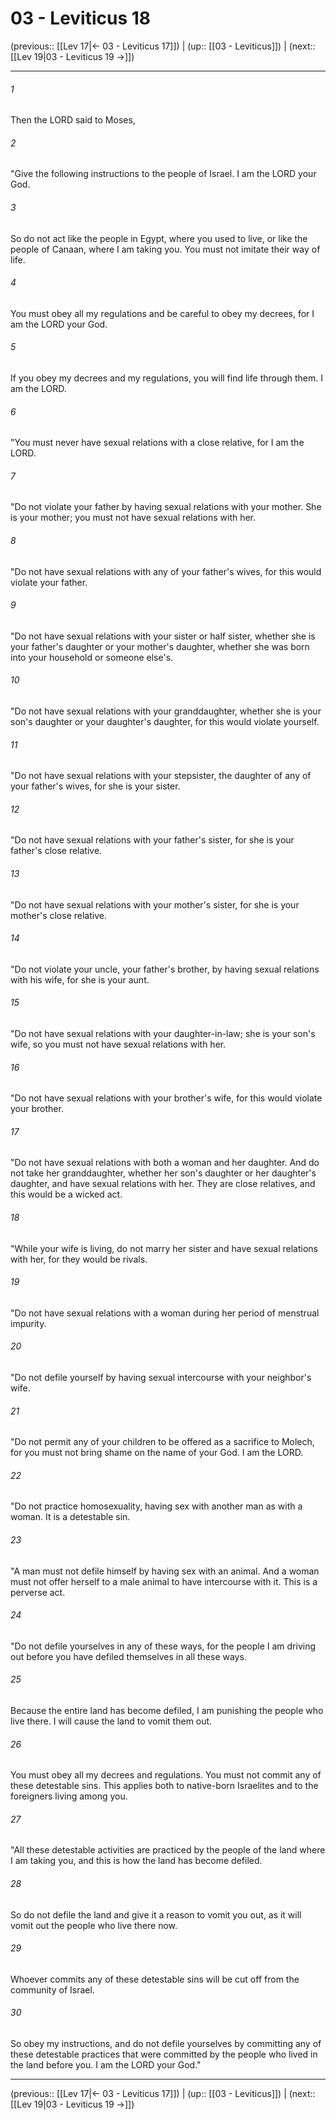 # 03 - Leviticus 18

(previous:: [[Lev 17|← 03 - Leviticus 17]]) | (up:: [[03 - Leviticus]]) | (next:: [[Lev 19|03 - Leviticus 19 →]])

***


###### 1 
Then the LORD said to Moses, 

###### 2 
"Give the following instructions to the people of Israel. I am the LORD your God. 

###### 3 
So do not act like the people in Egypt, where you used to live, or like the people of Canaan, where I am taking you. You must not imitate their way of life. 

###### 4 
You must obey all my regulations and be careful to obey my decrees, for I am the LORD your God. 

###### 5 
If you obey my decrees and my regulations, you will find life through them. I am the LORD. 

###### 6 
"You must never have sexual relations with a close relative, for I am the LORD. 

###### 7 
"Do not violate your father by having sexual relations with your mother. She is your mother; you must not have sexual relations with her. 

###### 8 
"Do not have sexual relations with any of your father's wives, for this would violate your father. 

###### 9 
"Do not have sexual relations with your sister or half sister, whether she is your father's daughter or your mother's daughter, whether she was born into your household or someone else's. 

###### 10 
"Do not have sexual relations with your granddaughter, whether she is your son's daughter or your daughter's daughter, for this would violate yourself. 

###### 11 
"Do not have sexual relations with your stepsister, the daughter of any of your father's wives, for she is your sister. 

###### 12 
"Do not have sexual relations with your father's sister, for she is your father's close relative. 

###### 13 
"Do not have sexual relations with your mother's sister, for she is your mother's close relative. 

###### 14 
"Do not violate your uncle, your father's brother, by having sexual relations with his wife, for she is your aunt. 

###### 15 
"Do not have sexual relations with your daughter-in-law; she is your son's wife, so you must not have sexual relations with her. 

###### 16 
"Do not have sexual relations with your brother's wife, for this would violate your brother. 

###### 17 
"Do not have sexual relations with both a woman and her daughter. And do not take her granddaughter, whether her son's daughter or her daughter's daughter, and have sexual relations with her. They are close relatives, and this would be a wicked act. 

###### 18 
"While your wife is living, do not marry her sister and have sexual relations with her, for they would be rivals. 

###### 19 
"Do not have sexual relations with a woman during her period of menstrual impurity. 

###### 20 
"Do not defile yourself by having sexual intercourse with your neighbor's wife. 

###### 21 
"Do not permit any of your children to be offered as a sacrifice to Molech, for you must not bring shame on the name of your God. I am the LORD. 

###### 22 
"Do not practice homosexuality, having sex with another man as with a woman. It is a detestable sin. 

###### 23 
"A man must not defile himself by having sex with an animal. And a woman must not offer herself to a male animal to have intercourse with it. This is a perverse act. 

###### 24 
"Do not defile yourselves in any of these ways, for the people I am driving out before you have defiled themselves in all these ways. 

###### 25 
Because the entire land has become defiled, I am punishing the people who live there. I will cause the land to vomit them out. 

###### 26 
You must obey all my decrees and regulations. You must not commit any of these detestable sins. This applies both to native-born Israelites and to the foreigners living among you. 

###### 27 
"All these detestable activities are practiced by the people of the land where I am taking you, and this is how the land has become defiled. 

###### 28 
So do not defile the land and give it a reason to vomit you out, as it will vomit out the people who live there now. 

###### 29 
Whoever commits any of these detestable sins will be cut off from the community of Israel. 

###### 30 
So obey my instructions, and do not defile yourselves by committing any of these detestable practices that were committed by the people who lived in the land before you. I am the LORD your God."

***

(previous:: [[Lev 17|← 03 - Leviticus 17]]) | (up:: [[03 - Leviticus]]) | (next:: [[Lev 19|03 - Leviticus 19 →]])
